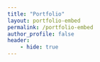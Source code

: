 ```yaml
---
title: "Portfolio"
layout: portfolio-embed
permalink: /portfolio-embed
author_profile: false
header: 
	- hide: true
---
```

